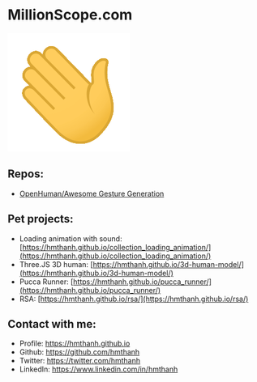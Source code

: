 # MillionScope.com

![image](assets/images/Hi.gif)

## Repos:

- [OpenHuman/Awesome Gesture Generation](https://github.com/OpenHuman-ai/awesome-gesture_generation)

## Pet projects:

- Loading animation with sound: [https://hmthanh.github.io/collection_loading_animation/](https://hmthanh.github.io/collection_loading_animation/)
- Three.JS 3D human: [https://hmthanh.github.io/3d-human-model/](https://hmthanh.github.io/3d-human-model/)
- Pucca Runner: [https://hmthanh.github.io/pucca_runner/](https://hmthanh.github.io/pucca_runner/)
- RSA: [https://hmthanh.github.io/rsa/](https://hmthanh.github.io/rsa/)

## Contact with me:

- Profile: https://hmthanh.github.io
- Github: https://github.com/hmthanh
- Twitter: https://twitter.com/hmthanh
- LinkedIn: https://www.linkedin.com/in/hmthanh
